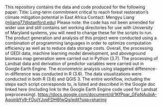 This repository contains the data and code produced for the following paper:
Title: Long-term commitment critical to reach forest restoration’s climate mitigation potential in East Africa
Contact: Mengyu Liang (mliang77@stanford.edu)
Please note: the code has not been amended for wider use and still contains set working directories for use with University of Maryland systems, you will need to change these for the scripts to run. 
The product generation and analysis of this project were conducted using a combination of programming languages in order to optimize computation efficiency as well as to reduce data storage costs. Overall, the processing of GEDI data, machine learning model development, and aboveground biomass map generation were carried out in Python (3.7). The processing of Landsat data and derivation of predictor variables were carried out in Google Earth Engine. The econometric analysis using staggered difference-in-difference was conducted in R (3.6). The data visualizations were conducted in both R (3.6) and QGIS 3.
The entire workflow, including the steps each script corresponds to, is listed and described in the Google doc linked here (including link to the Google Earth Engine code used for Landsat preprocessing). https://docs.google.com/document/d/1KfPpar_GFpNAubiA-AooinbYy9-FDujYJvpFDH6fwQg/edit?usp=sharing










